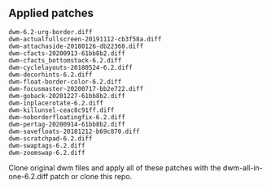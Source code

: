 ## Applied patches

```
dwm-6.2-urg-border.diff
dwm-actualfullscreen-20191112-cb3f58a.diff
dwm-attachaside-20180126-db22360.diff
dwm-cfacts-20200913-61bb8b2.diff
dwm-cfacts_bottomstack-6.2.diff
dwm-cyclelayouts-20180524-6.2.diff
dwm-decorhints-6.2.diff
dwm-float-border-color-6.2.diff
dwm-focusmaster-20200717-bb2e722.diff
dwm-goback-20201227-61bb8b2.diff
dwm-inplacerotate-6.2.diff
dwm-killunsel-ceac8c91ff.diff
dwm-noborderfloatingfix-6.2.diff
dwm-pertag-20200914-61bb8b2.diff
dwm-savefloats-20181212-b69c870.diff
dwm-scratchpad-6.2.diff
dwm-swaptags-6.2.diff
dwm-zoomswap-6.2.diff
```

Clone original dwm files
and apply all of these patches with the dwm-all-in-one-6.2.diff patch
or clone this repo.

